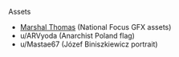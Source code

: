 Assets
- [Marshal Thomas](https://github.com/marshalthomas) (National Focus GFX assets)
- u/ARVyoda (Anarchist Poland flag)
- u/Mastae67 (Józef Biniszkiewicz portrait)
